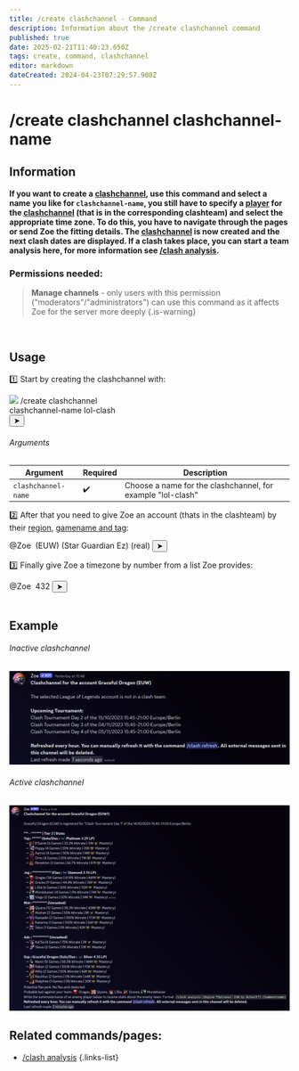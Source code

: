 ```yaml
---
title: /create clashchannel - Command
description: Information about the /create clashchannel command
published: true
date: 2025-02-21T11:40:23.650Z
tags: create, command, clashchannel
editor: markdown
dateCreated: 2024-04-23T07:29:57.900Z
---
```


# /create clashchannel clashchannel-name
## Information
**If you want to create a [clashchannel](/en/features/clashchannel), use this command and select a name you like for `clashchannel-name`, you still have to specify a [player](/en/terms/player) for the [clashchannel](/en/features/clashchannel) (that is in the corresponding clashteam) and select the appropriate time zone. To do this, you have to navigate through the pages or send Zoe the fitting details. The [clashchannel](/en/features/clashchannel) is now created and the next clash dates are displayed. If a clash takes place, you can start a team analysis here, for more information see [/clash analysis](/en/commands/clashchannel/analysis).**<br>

### Permissions needed:
>**Manage channels** - only users with this permission ("moderators"/"administrators") can use this command as it affects Zoe for the server more deeply {.is-warning}

<br>

## Usage
:one: Start by creating the clashchannel with:
<div class="discord-preview">
    <div class="dcp-chatbar">
        <img src="/zoe_logo.png" class="dcp-avatar">
        <span class="dcp-command">/create clashchannel</span>
        <div class="dcp-args">
            <div class="dcp-arg">
                <span class="dcp-arg-label">clashchannel-name</span>
                <span class="dcp-arg-value">lol-clash</span>
            </div>
        </div>
        <button class="dcp-send-btn">&#10148;</button> 
    </div>
</div>

###### Arguments
| Argument | Required | Description |
|----------|----------|-------------|
| `clashchannel-name` | :heavy_check_mark: | Choose a name for the clashchannel, for example "lol-clash" |

:two: After that you need to give Zoe an account (thats in the clashteam) by their [region](/en/terms/region), [gamename and tag](/en/terms/riotid):
<div class="discord-preview">
    <div class="dcp-chatbar">
        <span class="dcp-mention">@Zoe</span>&nbsp; (EUW) (Star Guardian Ez) (real)
        <button class="dcp-send-btn">&#10148;</button> 
    </div>
</div>

:three: Finally give Zoe a timezone by number from a list Zoe provides:
<div class="discord-preview">
    <div class="dcp-chatbar">
        <span class="dcp-mention">@Zoe</span>&nbsp; 432
        <button class="dcp-send-btn">&#10148;</button> 
    </div>
</div>
<br>
 
## Example
###### Inactive clashchannel
![](/img/features/clashchannel_inactive.png)

###### Active clashchannel
![](/img/features/clashchannel_active.png)
<br>
 
## Related commands/pages:
-   [/clash analysis](/en/commands/clashchannel/analysis/)
{.links-list}